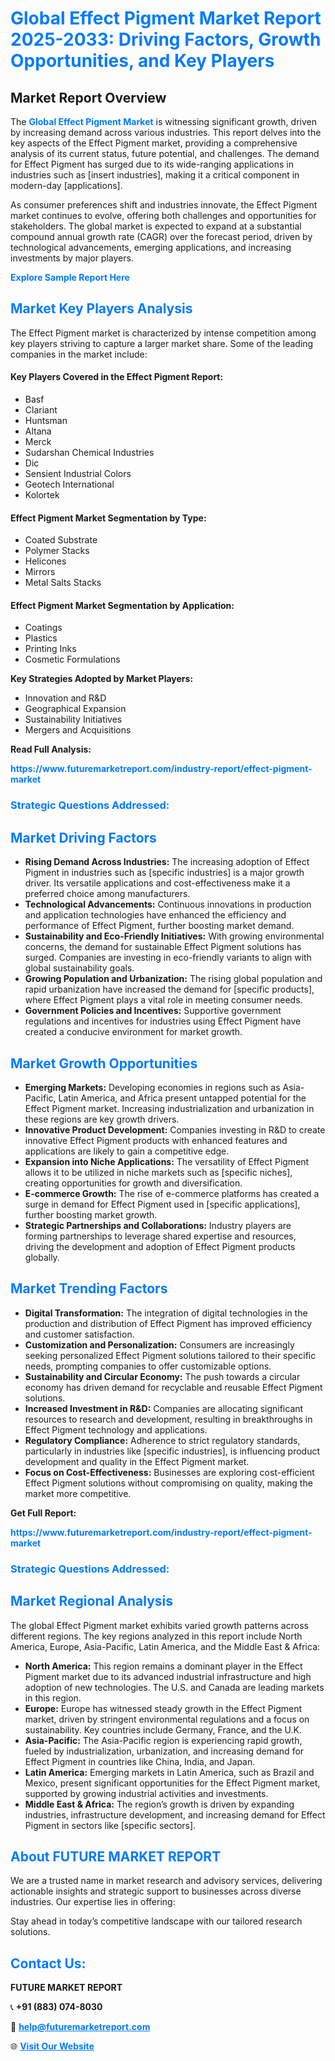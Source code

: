 <h1 style="color: #007BFF;">Global Effect Pigment Market Report 2025-2033: Driving Factors, Growth Opportunities, and Key Players</h1>

<section id="overview">
<h2>Market Report Overview</h2>
<p>The <a href="https://www.futuremarketreport.com/industry-report/effect-pigment-market" style="color: #007BFF; text-decoration: none;"><strong>Global Effect Pigment Market</strong></a> is witnessing significant growth, driven by increasing demand across various industries. This report delves into the key aspects of the Effect Pigment market, providing a comprehensive analysis of its current status, future potential, and challenges. The demand for Effect Pigment has surged due to its wide-ranging applications in industries such as [insert industries], making it a critical component in modern-day [applications].</p>
<p>As consumer preferences shift and industries innovate, the Effect Pigment market continues to evolve, offering both challenges and opportunities for stakeholders. The global market is expected to expand at a substantial compound annual growth rate (CAGR) over the forecast period, driven by technological advancements, emerging applications, and increasing investments by major players.</p>
</section>

<section id="overview">
<p><a href="https://www.futuremarketreport.com/request-sample/reportId=31166" style="color: #007BFF; text-decoration: none;"><strong>Explore Sample Report Here</strong></a></p>
</section>

<section id="key-players">
<h2 style="color: #007BFF;">Market Key Players Analysis</h2>
<p>The Effect Pigment market is characterized by intense competition among key players striving to capture a larger market share. Some of the leading companies in the market include:</p>
<h4>Key Players Covered in the Effect Pigment Report:</h4>
<ul><li>Basf</li><li>Clariant</li><li>Huntsman</li><li>Altana</li><li>Merck</li><li>Sudarshan Chemical Industries</li><li>Dic</li><li>Sensient Industrial Colors</li><li>Geotech International</li><li>Kolortek</li></ul>
<h4>Effect Pigment Market Segmentation by Type:</h4>
<ul><li>Coated Substrate</li><li>Polymer Stacks</li><li>Helicones</li><li>Mirrors</li><li>Metal Salts Stacks</li></ul>

<h4>Effect Pigment Market Segmentation by Application:</h4>
<ul><li>Coatings</li><li>Plastics</li><li>Printing Inks</li><li>Cosmetic Formulations</li></ul>
<p><strong>Key Strategies Adopted by Market Players:</strong></p>
<ul>
<li>Innovation and R&D</li>
<li>Geographical Expansion</li>
<li>Sustainability Initiatives</li>
<li>Mergers and Acquisitions</li>
</ul>
</section>

<section>
<p><strong>Read Full Analysis: </strong></p><a href="https://www.futuremarketreport.com/industry-report/effect-pigment-market" style="color: #007BFF; text-decoration: none;"><strong>https://www.futuremarketreport.com/industry-report/effect-pigment-market</strong></a>
<h3 style="color: #007BFF;">Strategic Questions Addressed:</h3>
</section>

<section id="driving-factors">
<h2 style="color: #007BFF;">Market Driving Factors</h2>
<ul>
<li><strong>Rising Demand Across Industries:</strong> The increasing adoption of Effect Pigment in industries such as [specific industries] is a major growth driver. Its versatile applications and cost-effectiveness make it a preferred choice among manufacturers.</li>
<li><strong>Technological Advancements:</strong> Continuous innovations in production and application technologies have enhanced the efficiency and performance of Effect Pigment, further boosting market demand.</li>
<li><strong>Sustainability and Eco-Friendly Initiatives:</strong> With growing environmental concerns, the demand for sustainable Effect Pigment solutions has surged. Companies are investing in eco-friendly variants to align with global sustainability goals.</li>
<li><strong>Growing Population and Urbanization:</strong> The rising global population and rapid urbanization have increased the demand for [specific products], where Effect Pigment plays a vital role in meeting consumer needs.</li>
<li><strong>Government Policies and Incentives:</strong> Supportive government regulations and incentives for industries using Effect Pigment have created a conducive environment for market growth.</li>
</ul>
</section>

<section id="growth-opportunities">
<h2 style="color: #007BFF;">Market Growth Opportunities</h2>
<ul>
<li><strong>Emerging Markets:</strong> Developing economies in regions such as Asia-Pacific, Latin America, and Africa present untapped potential for the Effect Pigment market. Increasing industrialization and urbanization in these regions are key growth drivers.</li>
<li><strong>Innovative Product Development:</strong> Companies investing in R&D to create innovative Effect Pigment products with enhanced features and applications are likely to gain a competitive edge.</li>
<li><strong>Expansion into Niche Applications:</strong> The versatility of Effect Pigment allows it to be utilized in niche markets such as [specific niches], creating opportunities for growth and diversification.</li>
<li><strong>E-commerce Growth:</strong> The rise of e-commerce platforms has created a surge in demand for Effect Pigment used in [specific applications], further boosting market growth.</li>
<li><strong>Strategic Partnerships and Collaborations:</strong> Industry players are forming partnerships to leverage shared expertise and resources, driving the development and adoption of Effect Pigment products globally.</li>
</ul>
</section>

<section id="trending-factors">
<h2 style="color: #007BFF;">Market Trending Factors</h2>
<ul>
<li><strong>Digital Transformation:</strong> The integration of digital technologies in the production and distribution of Effect Pigment has improved efficiency and customer satisfaction.</li>
<li><strong>Customization and Personalization:</strong> Consumers are increasingly seeking personalized Effect Pigment solutions tailored to their specific needs, prompting companies to offer customizable options.</li>
<li><strong>Sustainability and Circular Economy:</strong> The push towards a circular economy has driven demand for recyclable and reusable Effect Pigment solutions.</li>
<li><strong>Increased Investment in R&D:</strong> Companies are allocating significant resources to research and development, resulting in breakthroughs in Effect Pigment technology and applications.</li>
<li><strong>Regulatory Compliance:</strong> Adherence to strict regulatory standards, particularly in industries like [specific industries], is influencing product development and quality in the Effect Pigment market.</li>
<li><strong>Focus on Cost-Effectiveness:</strong> Businesses are exploring cost-efficient Effect Pigment solutions without compromising on quality, making the market more competitive.</li>
</ul>
</section>

<section>
<p><strong>Get Full Report: </strong></p><a href="https://www.futuremarketreport.com/industry-report/effect-pigment-market" style="color: #007BFF; text-decoration: none;"><strong>https://www.futuremarketreport.com/industry-report/effect-pigment-market</strong></a>
<h3 style="color: #007BFF;">Strategic Questions Addressed:</h3>
</section>


<section id="regional-analysis">
<h2 style="color: #007BFF;">Market Regional Analysis</h2>
<p>The global Effect Pigment market exhibits varied growth patterns across different regions. The key regions analyzed in this report include North America, Europe, Asia-Pacific, Latin America, and the Middle East & Africa:</p>
<ul>
<li><strong>North America:</strong> This region remains a dominant player in the Effect Pigment market due to its advanced industrial infrastructure and high adoption of new technologies. The U.S. and Canada are leading markets in this region.</li>
<li><strong>Europe:</strong> Europe has witnessed steady growth in the Effect Pigment market, driven by stringent environmental regulations and a focus on sustainability. Key countries include Germany, France, and the U.K.</li>
<li><strong>Asia-Pacific:</strong> The Asia-Pacific region is experiencing rapid growth, fueled by industrialization, urbanization, and increasing demand for Effect Pigment in countries like China, India, and Japan.</li>
<li><strong>Latin America:</strong> Emerging markets in Latin America, such as Brazil and Mexico, present significant opportunities for the Effect Pigment market, supported by growing industrial activities and investments.</li>
<li><strong>Middle East & Africa:</strong> The region’s growth is driven by expanding industries, infrastructure development, and increasing demand for Effect Pigment in sectors like [specific sectors].</li>
</ul>
</section>

<footer>
<h2 style="color: #007BFF;">About FUTURE MARKET REPORT</h2>
<p>We are a trusted name in market research and advisory services, delivering actionable insights and strategic support to businesses across diverse industries. Our expertise lies in offering:</p>

<p>Stay ahead in today’s competitive landscape with our tailored research solutions.</p>

<h2 style="color: #007BFF;">Contact Us:</h2>
<p><strong>FUTURE MARKET REPORT</strong></p>
<p>📞 <strong>+91 (883) 074-8030</strong></p>
<p>📧 <strong><a href="mailto:help@futuremarketreport.com" style="color: #007BFF;">help@futuremarketreport.com</a></strong></p>
<p>🌐 <strong><a href="https://www.futuremarketreport.com/" style="color: #007BFF;">Visit Our Website</a></strong></p>
</footer>